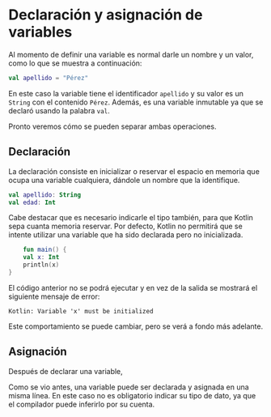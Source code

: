 # Declaración y asignación de variables

Al momento de definir una variable es normal darle un nombre y un valor, como lo que se muestra a continuación:

```kotlin
val apellido = "Pérez"
```

En este caso la variable tiene el identificador `apellido` y su valor es un `String` con el contenido `Pérez`.
Además, es una variable inmutable ya que se declaró usando la palabra `val`.

Pronto veremos cómo se pueden separar ambas operaciones.

## Declaración

La declaración consiste en inicializar o reservar el espacio en memoria que ocupa una variable cualquiera, dándole un nombre que la identifique.

```kotlin
val apellido: String
val edad: Int
```

Cabe destacar que es necesario indicarle el tipo también, para que Kotlin sepa cuanta memoria reservar.
Por defecto, Kotlin no permitirá que se intente utilizar una variable que ha sido declarada pero no inicializada.

```kotlin
    fun main() {
    val x: Int
    println(x)
}
```

El código anterior no se podrá ejecutar y en vez de la salida se mostrará el siguiente mensaje de error:

```text
Kotlin: Variable 'x' must be initialized
```

Este comportamiento se puede cambiar, pero se verá a fondo más adelante.

## Asignación

Después de declarar una variable,

Como se vio antes, una variable puede ser declarada y asignada en una misma línea.
En este caso no es obligatorio indicar su tipo de dato, ya que el compilador puede inferirlo por su cuenta.
